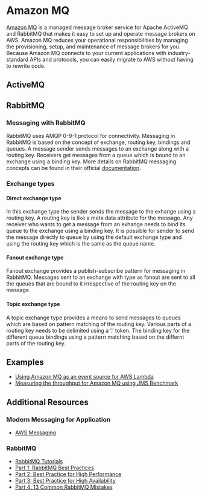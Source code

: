 # Amazon MQ
[Amazon MQ](https://aws.amazon.com/amazon-mq/) is a managed message broker service for Apache ActiveMQ and RabbitMQ that makes it easy to set up and operate message brokers on AWS. Amazon MQ reduces your operational responsibilities by managing the provisioning, setup, and maintenance of message brokers for you. Because Amazon MQ connects to your current applications with industry-standard APIs and protocols, you can easily migrate to AWS without having to rewrite code.

## ActiveMQ

## RabbitMQ
### Messaging with RabbitMQ
RabbitMQ uses AMQP 0-9-1 protocol for connectivity. Messaging in RabbitMQ is based on the concept of exchange, routing key, bindings and queues. A message sender sends messages to an exchange along with a routing key. Receivers get messages from a queue which is bound to an exchange using a binding key. More details on RabbitMQ messaging concepts can be found in their official [documentation](https://www.rabbitmq.com/getstarted.html).

### Exchange types
#### Direct exchange type
In this exchange type the sender sends the message to the exhange using a routing key. A routing key is like a meta data attribute for the message. Any receiver who wants to get a message from an exhange needs to bind its queue to the exchange using a binding key. It is possible for sender to send the message directly to queue by using the default exchange type and using the routing key which is the same as the queue name.

#### Fanout exchange type
Fanout exchange provides a publish-subscribe pattern for messaging in RabbitMQ. Messages sent to an exchange with type as fanout are sent to all the queues that are bound to it irrespective of the routing key on the message.

#### Topic exchange type
A topic exchange type provides a means to send messages to queues which are based on pattern matching of the routing key. Various parts of a routing key needs to be delimited using a ‘.’ token. The binding key for the different queue bindings using a pattern matching based on the differnt parts of the routing key.

## Examples
* [Using Amazon MQ as an event source for AWS Lambda](https://aws.amazon.com/blogs/compute/using-amazon-mq-as-an-event-source-for-aws-lambda/)
* [Measuring the throughput for Amazon MQ using JMS Benchmark](https://aws.amazon.com/blogs/compute/measuring-the-throughput-for-amazon-mq-using-the-jms-benchmark/)

## Additional Resources
### Modern Messaging for Application
- [AWS Messaging](https://aws.amazon.com/messaging/)

### RabbitMQ
- [RabbitMQ Tutorials](https://www.rabbitmq.com/getstarted.html)
- [Part 1: RabbitMQ Best Practices](https://www.cloudamqp.com/blog/part1-rabbitmq-best-practice.html)
- [Part 2: Best Practice for High Performance](https://www.cloudamqp.com/blog/part2-rabbitmq-best-practice-for-high-performance.html)
- [Part 3: Best Practice for High Availability](https://www.cloudamqp.com/blog/part3-rabbitmq-best-practice-for-high-availability.html)
- [Part 4: 13 Common RabbitMQ Mistakes](https://www.cloudamqp.com/blog/part4-rabbitmq-13-common-errors.html)
